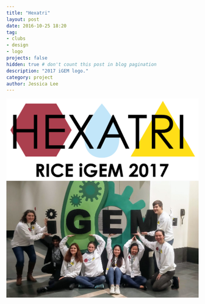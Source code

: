 ```yaml
---
title: "Hexatri"
layout: post
date: 2016-10-25 18:20
tag:
- clubs
- design
- logo
projects: false
hidden: true # don't count this post in blog pagination
description: "2017 iGEM logo."
category: project
author: Jessica Lee
---
```

![logo](/assets/images/hexatri-logo.png)
![sweatshirt](/assets/images/hexatri-sweatshirt.jpg)
